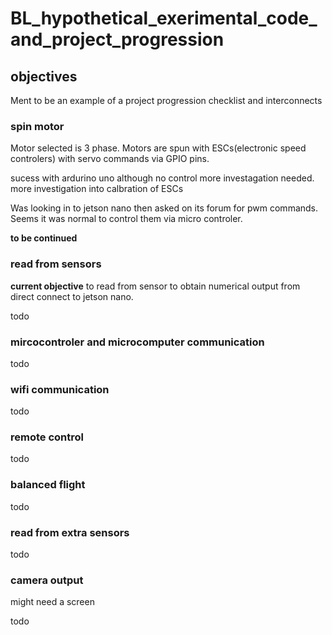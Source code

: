 # BL_hypothetical_exerimental_code_and_project_progression


## objectives
Ment to be an example of a project progression checklist and interconnects


### spin motor 
Motor selected is 3 phase.
Motors are spun with ESCs(electronic speed controlers) with servo commands via GPIO pins.

sucess with ardurino uno 
although no control more investagation needed.
more investigation into calbration of ESCs

Was looking in to jetson nano then asked on its forum for pwm commands.
Seems it was normal to control them via micro controler. 

**to be continued**

### read from sensors
**current objective** to read from sensor to obtain numerical output from direct connect to jetson nano.

todo

### mircocontroler and microcomputer communication 
todo

### wifi communication

todo

### remote control

todo

### balanced flight

todo

### read from extra sensors

todo

### camera output
might need a screen

todo
